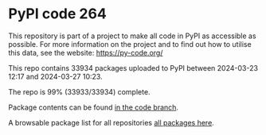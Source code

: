 # PyPI code 264

This repository is part of a project to make all code in PyPI as accessible as possible. For more information 
on the project and to find out how to utilise this data, see the website: https://py-code.org/

This repo contains 33934 packages uploaded to PyPI between 
2024-03-23 12:17 and 2024-03-27 10:23.

The repo is 99% (33933/33934) complete.

Package contents can be found [in the code branch](https://github.com/pypi-data/pypi-mirror-264/tree/code/packages).

A browsable package list for all repositories [all packages here](https://py-code.org/repositories/pypi-mirror-264).


